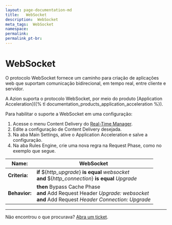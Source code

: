 ```yaml
---
layout: page-documentation-md
title:   WebSocket
description:  WebSocket
meta_tags:  WebSocket
namespace:     
permalink:      
permalink_pt-br:   
---
```

# WebSocket



O protocolo WebSocket fornece um caminho para criação de aplicações web que suportam comunicação bidirecional, em tempo real, entre cliente e servidor.

A Azion suporta o protocolo WebSocket, por meio do produto [Application Acceleration]({% tl documentation_products_application_acceleration %}).

Para habilitar o suporte a WebSocket em uma configuração:

1. Acesse o menu Content Delivery do [Real-Time Manager](https://manager.azion.com/).
2. Edite a configuração de Content Delivery desejada.
3. Na aba Main Settings, ative o Application Acceleration e salve a configuração.
4. Na aba Rules Engine, crie uma nova regra na Request Phase, como no exemplo que segue.

| **Name:** | WebSocket |
|-----------|-----------|
| **Criteria:** | **if** ${*http_upgrade*} **is equal** *websocket*<br> **and** ${*http_connection*} **is equal** *Upgrade* |
| **Behavior:** | **then** Bypass Cache Phase<br> **and** Add Request Header *Upgrade: websocket*<br> **and** Add Request *Header Connection: Upgrade*<br>

---

Não encontrou o que procurava? [Abra um ticket](https://tickets.azion.com/pt-BR/support/login/).
